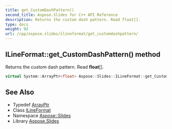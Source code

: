 ```yaml
---
title: get_CustomDashPattern()
second_title: Aspose.Slides for C++ API Reference
description: Returns the custom dash pattern. Read float[].
type: docs
weight: 92
url: /cpp/aspose.slides/ilineformat/get_customdashpattern/
---
```

## ILineFormat::get_CustomDashPattern() method


Returns the custom dash pattern. Read **float**[].

```cpp
virtual System::ArrayPtr<float> Aspose::Slides::ILineFormat::get_CustomDashPattern()=0
```

## See Also

* Typedef [ArrayPtr](../../system/arrayptr/)
* Class [ILineFormat](./)
* Namespace [Aspose::Slides](../)
* Library [Aspose.Slides](../../)